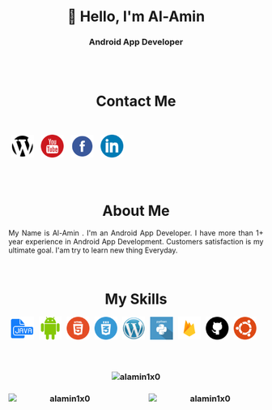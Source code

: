 <h1 align="center"> 👋 Hello, I'm Al-Amin</h1>

<h3 align="center">Android App Developer</h3></br>

<br/>

<h1 align="center">Contact Me</h1></br>


<!-- Contact me section starts here  -->
[<img align="center" alt="website" title="website" width="45" hspace="5" src="./images/website.svg" />][website]
[<img align="center" alt="youtube" title="youtube link" width="45" hspace="5" src="./images/youtube.svg" />][youtube]
[<img align="center" alt="facebook" title="facebook" width="45" hspace="5" src="./images/facebook.svg" />][facebook]
[<img align="center" alt="linkedin" title="linkedin" width="45" hspace="5" src="./images/linkedin.svg" />][linkedin]
<br />
<br />

<!-- Contact me section ends here  -->
<br/>

<!-- about-me section starts here  -->

<h1 align="center">About Me</h1></p>

<p align="justify">
My Name is Al-Amin . I'm an Android App Developer. I have more than 1+ year experience in Android App Development. Customers satisfaction is my ultimate goal. I'am try to learn new thing Everyday.</p>
<br />
<!-- about-me section ends here  -->



<!-- web related skills section starts here  -->

<h1 align="center">My Skills</h1></p>
<img align="left" alt="java"  width="45" hspace="5" src="./images/java.svg" />
<img align="left" alt="android"  width="45" hspace="5" src="./images/android.svg" />
<img align="left" alt="html5" width="45" hspace="5" src="./images/html5.svg" />
<img align="left" alt="css3" width="45" hspace="5" src="./images/css3.svg" />
<img align="left" alt="wordpress" width="45" hspace="5" src="./images/wordpress.png" />
<img align="left" alt="python" width="45" hspace="5" src="./images/python.svg" />
<img align="left" alt="firebase" width="45" hspace="5" src="./images/firebase.png" />
<img align="left" alt="github" width="45" hspace="5" src="./images/github.svg" />
<img align="left" alt="ubuntu" width="45" hspace="5" src="./images/ubuntu.png" />

<br />
<br />
<br/>
<br/>


<!-- web related skills section ends here  -->
<br/>

<!-- github stats starts here  -->

<!-- [![Top Langs](https://github-readme-stats.vercel.app/api/top-langs/?username=alamin1x0)](https://github.com/anuraghazra/github-readme-stats)



![GitHub stats](https://github-readme-stats.vercel.app/api?username=alamin1x0&show_icons=true)  
<br/> -->


<h3 align="center">
  <img height=auto width=45% src="https://github-readme-stats.vercel.app/api/top-langs?username=alamin1x0&show_icons=true&locale=en&layout=compact" alt="alamin1x0" />

</h3>

<h3 align="center">
<img  align="left"  width=45% src="https://github-readme-streak-stats.herokuapp.com/?user=alamin1x0" alt="alamin1x0"/>


<img align="right" height=auto width=45% src="https://github-readme-stats.vercel.app/api?username=alamin1x0&show_icons=true" alt="alamin1x0"/>
</h3>

<!-- github stats ends here  -->

<br/>






<!-- Links section starts here -->

[website]: https://developer-alamin.web.app/
[youtube]: https://www.youtube.com/channel/UCUl5pj84NxFiglFduWqBkKw
[facebook]: https://www.facebook.com/alamin1x0
[linkedin]: https://www.linkedin.com/in/alamin1x0/
[github]: https://github.com/alamin1x0


<!-- Links section ends here -->

